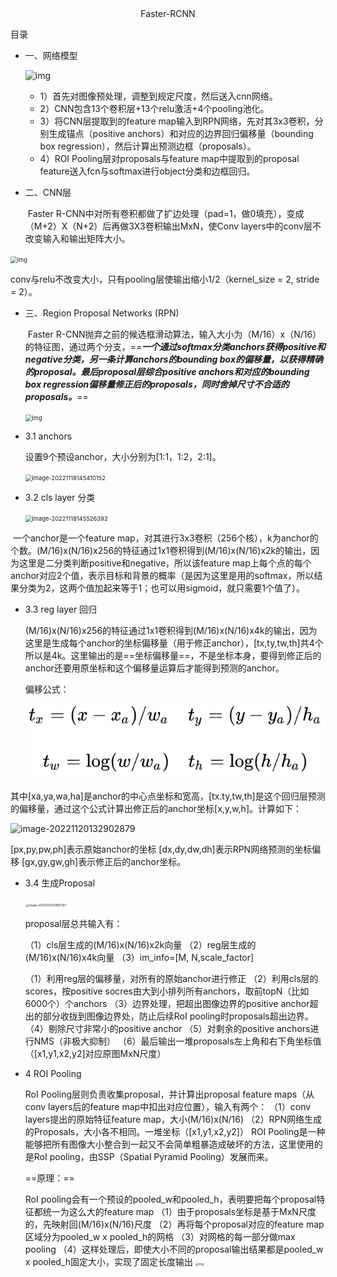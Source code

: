 <div align=center>Faster-RCNN</div>



目录



- 一、网络模型

  ![img](https://pic4.zhimg.com/80/v2-e64a99b38f411c337f538eb5f093bdf3_720w.webp)

  - 1）首先对图像预处理，调整到规定尺度，然后送入cnn网络。
  - 2）CNN包含13个卷积层+13个relu激活+4个pooling池化。
  - 3）将CNN层提取到的feature map输入到RPN网络，先对其3x3卷积，分别生成锚点（positive anchors）和对应的边界回归偏移量（bounding box regression），然后计算出预测边框（proposals）。
  - 4）ROI Pooling层对proposals与feature map中提取到的proposal feature送入fcn与softmax进行object分类和边框回归。

- 二、CNN层

  ​		Faster R-CNN中对所有卷积都做了扩边处理（pad=1，做0填充），变成（M+2）X（N+2）后再做3X3卷积输出MxN，使Conv layers中的conv层不改变输入和输出矩阵大小。

<img src="https://pic2.zhimg.com/80/v2-3c772e9ed555eb86a97ef9c08bf563c9_720w.webp" alt="img" style="zoom:67%;" />

conv与relu不改变大小，只有pooling层使输出缩小1/2（kernel_size = 2, stride = 2）。

- 三、Region Proposal Networks (RPN)

  ​		Faster R-CNN抛弃之前的候选框滑动算法，输入大小为（M/16）x（N/16）的特征图，通过两个分支，==***一个通过softmax分类anchors获得positive和negative分类，另一条计算anchors的bounding box的偏移量，以获得精确的proposal。最后proposal层综合positive anchors和对应的bounding box regression偏移量修正后的proposals，同时舍掉尺寸不合适的proposals。***==

  <img src="https://img-blog.csdnimg.cn/7e6b844a71c04855ad060750213b2b16.png?" alt="img" style="zoom:67%;" />

- 3.1 anchors

  设置9个预设anchor，大小分别为[1:1，1:2，2:1]。

  <img src="C:\Users\hyzl1\AppData\Roaming\Typora\typora-user-images\image-20221118145410152.png" alt="image-20221118145410152" style="zoom:67%;" />

- 3.2 cls layer 分类

  <img src="C:\Users\hyzl1\AppData\Roaming\Typora\typora-user-images\image-20221118145526392.png" alt="image-20221118145526392" style="zoom:67%;" />

​		一个anchor是一个feature map，对其进行3x3卷积（256个核），k为anchor的个数。(M/16)x(N/16)x256的特征通过1x1卷积得到(M/16)x(N/16)x2k的输出，因为这里是二分类判断positive和negative，所以该feature map上每个点的每个anchor对应2个值，表示目标和背景的概率（是因为这里是用的softmax，所以结果分类为2，这两个值加起来等于1；也可以用sigmoid，就只需要1个值了）。

- 3.3 reg layer 回归

  ​		(M/16)x(N/16)x256的特征通过1x1卷积得到(M/16)x(N/16)x4k的输出，因为这里是生成每个anchor的坐标偏移量（用于修正anchor），[tx,ty,tw,th]共4个所以是4k。这里输出的是==坐标偏移量==，不是坐标本身，要得到修正后的anchor还要用原坐标和这个偏移量运算后才能得到预测的anchor。

  偏移公式：

  ![image-20221120134116615](https://raw.githubusercontent.com/hy515096690/paper-notes/main/img/202211201341693.png)

其中[xa,ya,wa,ha]是anchor的中心点坐标和宽高，[tx.ty,tw,th]是这个回归层预测的偏移量，通过这个公式计算出修正后的anchor坐标[x,y,w,h]。计算如下：

![image-20221120132902879](C:\Users\hyzl1\AppData\Roaming\Typora\typora-user-images\image-20221120132902879.png)

[px,py,pw,ph]表示原始anchor的坐标
[dx,dy,dw,dh]表示RPN网络预测的坐标偏移
[gx,gy,gw,gh]表示修正后的anchor坐标。

- 3.4 生成Proposal

  <img src="C:\Users\hyzl1\AppData\Roaming\Typora\typora-user-images\image-20221120130850381.png" alt="image-20221120130850381" style="zoom:33%;" />

  proposal层总共输入有：

  （1）cls层生成的(M/16)x(N/16)x2k向量
  （2）reg层生成的(M/16)x(N/16)x4k向量
  （3）im_info=[M, N,scale_factor]

  

  

  （1）利用reg层的偏移量，对所有的原始anchor进行修正
  （2）利用cls层的scores，按positive socres由大到小排列所有anchors，取前topN（比如6000个）个anchors
  （3）边界处理，把超出图像边界的positive anchor超出的部分收拢到图像边界处，防止后续RoI pooling时proposals超出边界。
  （4）剔除尺寸非常小的positive anchor
  （5）对剩余的positive anchors进行NMS（非极大抑制）
  （6）最后输出一堆proposals左上角和右下角坐标值（[x1,y1,x2,y2]对应原图MxN尺度）

- 4 ROI Pooling

  RoI Pooling层则负责收集proposal，并计算出proposal feature maps（从conv layers后的feature map中扣出对应位置），输入有两个：
  （1）conv layers提出的原始特征feature map，大小(M/16)x(N/16)
  （2）RPN网络生成的Proposals，大小各不相同。一堆坐标（[x1,y1,x2,y2]）
  ROI Pooling是一种能够把所有图像大小整合到一起又不会简单粗暴造成破坏的方法，这里使用的是RoI pooling，由SSP（Spatial Pyramid Pooling）发展而来。

  ==原理：==

  RoI pooling会有一个预设的pooled_w和pooled_h，表明要把每个proposal特征都统一为这么大的feature map
  （1）由于proposals坐标是基于MxN尺度的，先映射回(M/16)x(N/16)尺度
  （2）再将每个proposal对应的feature map区域分为pooled_w x pooled_h的网格
  （3）对网格的每一部分做max pooling
  （4）这样处理后，即使大小不同的proposal输出结果都是pooled_w x pooled_h固定大小，实现了固定长度输出
  <img src="https://img-blog.csdnimg.cn/640ecf09f17b498fbd07cb2e0c117a65.png?" alt="img" style="zoom:33%;" />